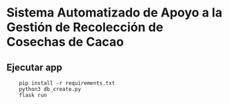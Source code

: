 # Sistema Automatizado de Apoyo a la Gestión de Recolección de Cosechas de Cacao

## Ejecutar app
```
    pip install -r requirements.txt
    python3 db_create.py
    flask run
```